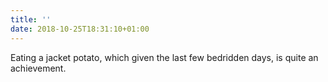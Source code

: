 ```yaml
---
title: ''
date: 2018-10-25T18:31:10+01:00
---
```

Eating a jacket potato, which given the last few bedridden days, is quite an achievement.

